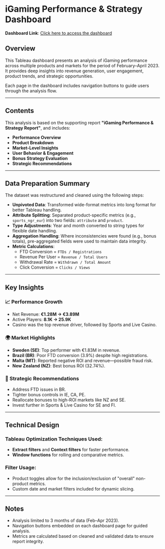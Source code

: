 # iGaming Performance & Strategy Dashboard

**Dashboard Link**: [Click here to access the dashboard](https://public.tableau.com/app/profile/ayman.gundru/viz/Book1_17469997268340/PerformanceOverview?publish=yes)

## Overview

This Tableau dashboard presents an analysis of iGaming performance across multiple products and markets for the period of February–April 2023. It provides deep insights into revenue generation, user engagement, product trends, and strategic opportunities.

Each page in the dashboard includes navigation buttons to guide users through the analysis flow.

---

## Contents

This analysis is based on the supporting report **"iGaming Performance & Strategy Report"**, and includes:

- **Performance Overview**  
- **Product Breakdown**  
- **Market-Level Insights**  
- **User Behavior & Engagement**  
- **Bonus Strategy Evaluation**  
- **Strategic Recommendations**

---

## Data Preparation Summary

The dataset was restructured and cleaned using the following steps:

- **Unpivoted Data**: Transformed wide-format metrics into long format for better Tableau handling.
- **Attribute Splitting**: Separated product-specific metrics (e.g., `sports_ngr_eur`) into two fields: `attribute` and `product`.
- **Type Adjustments**: Year and month converted to string types for flexible date handling.
- **Aggregation Handling**: Where inconsistencies were found (e.g., bonus totals), pre-aggregated fields were used to maintain data integrity.
- **Metric Calculations**: 
  - FTD Conversion = `FTDs / Registrations`
  - Revenue Per User = `Revenue / Total Users`
  - Withdrawal Rate = `Withdrawn / Total Amount`
  - Click Conversion = `Clicks / Views`

---

## Key Insights

### 📈 Performance Growth
- Net Revenue: **€1.28M → €3.89M**
- Active Players: **8.1K → 25.9K**
- Casino was the top revenue driver, followed by Sports and Live Casino.

### 🌍 Market Highlights
- **Sweden (SE)**: Top performer with €1.83M in revenue.
- **Brazil (BR)**: Poor FTD conversion (3.9%) despite high registrations.
- **Malta (MT)**: Reported negative ROI and revenue—possible fraud risk.
- **New Zealand (NZ)**: Best bonus ROI (32.74%).

### 🎯 Strategic Recommendations
- Address FTD issues in BR.
- Tighter bonus controls in IE, CA, PE.
- Reallocate bonuses to high-ROI markets like NZ and SE.
- Invest further in Sports & Live Casino for SE and FI.

---

## Technical Design

### Tableau Optimization Techniques Used:
- **Extract filters** and **Context filters** for faster performance.
- **Window functions** for rolling and comparative metrics.

### Filter Usage:
- Product toggles allow for the inclusion/exclusion of "overall" non-product metrics.
- Custom date and market filters included for dynamic slicing.

---

## Notes

- Analysis limited to 3 months of data (Feb–Apr 2023).
- Navigation buttons embedded on each dashboard page for guided analysis.
- Metrics are calculated based on cleaned and validated data to ensure report integrity.

